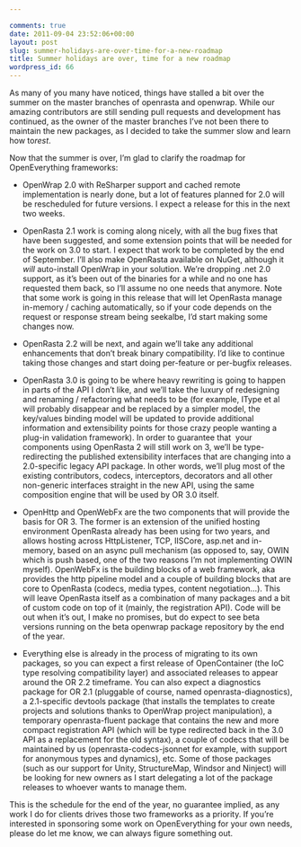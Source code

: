 ```yaml
---

comments: true
date: 2011-09-04 23:52:06+00:00
layout: post
slug: summer-holidays-are-over-time-for-a-new-roadmap
title: Summer holidays are over, time for a new roadmap
wordpress_id: 66
---
```


As many of you many have noticed, things have stalled a bit over the summer on the master branches of openrasta and openwrap. While our amazing contributors are still sending pull requests and development has continued, as the owner of the master branches I’ve not been there to maintain the new packages, as I decided to take the summer slow and learn how to*rest*.

Now that the summer is over, I’m glad to clarify the roadmap for OpenEverything frameworks:



	
  * OpenWrap 2.0 with ReSharper support and cached remote implementation is nearly done, but a lot of features planned for 2.0 will be rescheduled for future versions. I expect a release for this in the next two weeks.

	
  * OpenRasta 2.1 work is coming along nicely, with all the bug fixes that have been suggested, and some extension points that will be needed for the work on 3.0 to start. I expect that work to be completed by the end of September. I’ll also make OpenRasta available on NuGet, although it *will* auto-install OpenWrap in your solution.
We’re dropping .net 2.0 support, as it’s been out of the binaries for a while and no one has requested them back, so I’ll assume no one needs that anymore. Note that some work is going in this release that will let OpenRasta manage in-memory / caching automatically, so if your code depends on the request or response stream being seekalbe, I’d start making some changes now.

	
  * OpenRasta 2.2 will be next, and again we’ll take any additional enhancements that don’t break binary compatibility. I’d like to continue taking those changes and start doing per-feature or per-bugfix releases.

	
  * OpenRasta 3.0 is going to be where heavy rewriting is going to happen in parts of the API I don’t like, and we’ll take the luxury of redesigning and renaming / refactoring what needs to be (for example, IType et al will probably disappear and be replaced by a simpler model, the key/values binding model will be updated to provide additional information and extensibility points for those crazy people wanting a plug-in validation framework).
In order to guarantee that  your components using OpenRasta 2 will still work on 3, we’ll be type-redirecting the published extensibility interfaces that are changing into a 2.0-specific legacy API package. In other words, we’ll plug most of the existing contributors, codecs, interceptors, decorators and all other non-generic interfaces straight in the new API, using the same composition engine that will be used by OR 3.0 itself.

	
  * OpenHttp and OpenWebFx are the two components that will provide the basis for OR 3. The former is an extension of the unified hosting environment OpenRasta already has been using for two years, and allows hosting across HttpListener, TCP, IISCore, asp.net and in-memory, based on an async pull mechanism (as opposed to, say, OWIN which is push based, one of the two reasons I’m not implementing OWIN myself). OpenWebFx is the building blocks of a web framework, aka provides the http pipeline model and a couple of building blocks that are core to OpenRasta (codecs, media types, content negotiation…). This will leave OpenRasta itself as a combination of many packages and a bit of custom code on top of it (mainly, the registration API).
Code will be out when it’s out, I make no promises, but do expect to see beta versions running on the beta openwrap package repository by the end of the year.

	
  * Everything else is already in the process of migrating to its own packages, so you can expect a first release of OpenContainer (the IoC type resolving compatibility layer) and associated releases to appear around the OR 2.2 timeframe. You can also expect a diagnostics package for OR 2.1 (pluggable of course, named openrasta-diagnostics), a 2.1-specific devtools package (that installs the templates to create projects and solutions thanks to OpenWrap project manipulation), a temporary openrasta-fluent package that contains the new and more compact registration API (which will be type redirected back in the 3.0 API as a replacement for the old syntax), a couple of codecs that will be maintained by us (openrasta-codecs-jsonnet for example, with support for anonymous types and dynamics), etc. Some of those packages (such as our support for Unity, StructureMap, Windsor and Ninject) will be looking for new owners as I start delegating a lot of the package releases to whoever wants to manage them.


This is the schedule for the end of the year, no guarantee implied, as any work I do for clients drives those two frameworks as a priority. If you’re interested in sponsoring some work on OpenEverything for your own needs, please do let me know, we can always figure something out.
